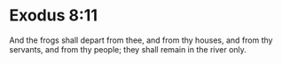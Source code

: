 # Exodus 8:11

And the frogs shall depart from thee, and from thy houses, and from thy servants, and from thy people; they shall remain in the river only.